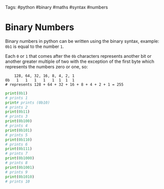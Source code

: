 Tags:  #python #binary #maths #syntax #numbers 

# Binary Numbers
Binary numbers in python can be written using the binary syntax, example:
`0b1` is equal to the number `1`.

Each `0` or `1` that comes after the `0b` characters represents another bit or another greater multiple of two with the exception of the first byte which represents the numbers zero or one, so:
```
    128, 64, 32, 16, 8, 4, 2, 1
0b   1   1   1   1   1  1  1  1
# represents 128 + 64 + 32 + 16 + 8 + 4 + 2 + 1 = 255
```

```python
print(0b1)
# prints 1
print# prints (0b10)
# prints 2
print(0b11)
# prints 3
print(0b100)
# prints 4
print(0b101)
# prints 5
print(0b110)
# prints 6
print(0b111)
# prints 7
print(0b1000)
# prints 8
print(0b1001)
# prints 9
print(0b1010)
# prints 10
```
